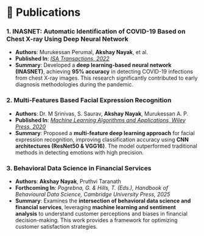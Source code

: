 
# 📜 Publications

### **1. INASNET: Automatic Identification of COVID-19 Based on Chest X-ray Using Deep Neural Network**  
- **Authors**: Murukessan Perumal, **Akshay Nayak**, et al.  
- **Published In**: *[ISA Transactions, 2022]((https://www.sciencedirect.com/science/article/pii/S0019057822000933))*  
- **Summary**: Developed a **deep learning-based neural network (INASNET)**, achieving **95% accuracy** in detecting COVID-19 infections from chest X-ray images. This research significantly contributed to early diagnosis methodologies during the pandemic.  

### **2. Multi-Features Based Facial Expression Recognition**  
- **Authors**: Dr. M Srinivas, S. Saurav, **Akshay Nayak**, Murukessan A. P.  
- **Published In**: *[Machine Learning Algorithms and Applications, Wiley Press, 2020](https://onlinelibrary.wiley.com/doi/abs/10.1002/9781119769262.ch13)*  
- **Summary**: Proposed a **multi-feature deep learning approach** for facial expression recognition, improving classification accuracy using **CNN architectures (ResNet50 & VGG16)**. The model outperformed traditional methods in detecting emotions with high precision.  

### **3. Behavioral Data Science in Financial Services**  
- **Authors**: **Akshay Nayak**, Pruthvi Taranath  
- **Forthcoming In**: *Pogrebna, G. & Hills, T. (Eds.), Handbook of Behavioural Data Science, Cambridge University Press, 2025*  
- **Summary**: Examines the **intersection of behavioral data science and financial services**, leveraging **machine learning and sentiment analysis** to understand customer perceptions and biases in financial decision-making. This work provides a framework for optimizing customer satisfaction strategies.  
